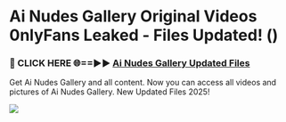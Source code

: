 # Ai Nudes Gallery Original Videos 0nlyFans Leaked - Files Updated! ()

<h3>🔴 CLICK HERE 🌐==►► <a href="https://tinyurl.com/2p9ay9w9" rel="nofollow">Ai Nudes Gallery Updated Files</a></h3>

Get Ai Nudes Gallery and all content. Now you can access all videos and pictures of Ai Nudes Gallery. New Updated Files 2025!

[![](https://i.imgur.com/KQgVmj3.gif)](https://tinyurl.com/2p9ay9w9)
